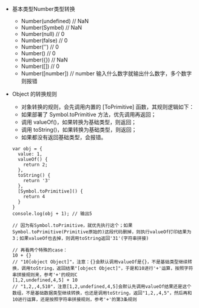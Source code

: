 - 基本类型Number类型转换
  - Number(undefined) // NaN
  - Number(Symbel) // NaN
  - Number(null) // 0
  - Number(false) // 0
  - Number('') // 0
  - Number() // 0
  - Number({}) // NaN
  - Number([]) // 0
  - Number([number]) // number 输入什么数字就输出什么数字，多个数字则报错
  
- Object 的转换规则
  - 对象转换的规则，会先调用内置的 [ToPrimitive] 函数，其规则逻辑如下：
  - 如果部署了 Symbol.toPrimitive 方法，优先调用再返回；
  - 调用 valueOf()，如果转换为基础类型，则返回；
  - 调用 toString()，如果转换为基础类型，则返回；
  - 如果都没有返回基础类型，会报错。
  
  ```
  var obj = {
    value: 1,
    valueOf() {
      return 2;
    },
    toString() {
      return '3'
    },
    [Symbol.toPrimitive]() {
      return 4
    }
  }
  console.log(obj + 1); // 输出5
  
  // 因为有Symbol.toPrimitive，就优先执行这个；如果Symbol.toPrimitive(Primitive原始的)这段代码删掉，则执行valueOf打印结果为3；如果valueOf也去掉，则调用toString返回'31'(字符串拼接)
  
  // 再看两个特殊的case：
  10 + {}
  // "10[object Object]"，注意：{}会默认调用valueOf是{}，不是基础类型继续转换，调用toString，返回结果"[object Object]"，于是和10进行'+'运算，按照字符串拼接规则来，参考'+'的规则C
  [1,2,undefined,4,5] + 10
  // "1,2,,4,510"，注意[1,2,undefined,4,5]会默认先调用valueOf结果还是这个数组，不是基础数据类型继续转换，也还是调用toString，返回"1,2,,4,5"，然后再和10进行运算，还是按照字符串拼接规则，参考'+'的第3条规则
  ```
  
  